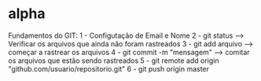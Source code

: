 # alpha
Fundamentos do GIT:
1 - Configutação de Email e Nome
2 - git status --> Verificar os arquivos que ainda não foram rastreados
3 - git add arquivo --> começar a rastrear os arquivos
4 - git commit -m "mensagem" --> comitar os arquivos que estão sendo rastreados
5 - git remote add origin "github.com/usuario/repositorio.git"
6 - git push origin master
